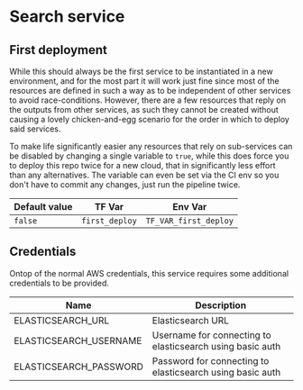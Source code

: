 # Search service

## First deployment

While this should always be the first service to be instantiated in a new environment, and for the most part it will work just fine since
most of the resources are defined in such a way as to be independent of other services to avoid race-conditions. However, there are a few
resources that reply on the outputs from other services, as such they cannot be created without causing a lovely chicken-and-egg scenario
for the order in which to deploy said services.

To make life significantly easier any resources that rely on sub-services can be disabled by changing a single variable to `true`, while
this does force you to deploy this repo twice for a new cloud, that in significantly less effort than any alternatives. The variable can
even be set via the CI env so you don't have to commit any changes, just run the pipeline twice.

| Default value | TF Var         | Env Var               |
| ------------- | -------------- | --------------------- |
| `false`       | `first_deploy` | `TF_VAR_first_deploy` |

## Credentials

Ontop of the normal AWS credentials, this service requires some additional credentials to be provided.

| Name                   | Description                                               |
| ---------------------- | --------------------------------------------------------- |
| ELASTICSEARCH_URL      | Elasticsearch URL                                         |
| ELASTICSEARCH_USERNAME | Username for connecting to elasticsearch using basic auth |
| ELASTICSEARCH_PASSWORD | Password for connecting to elasticsearch using basic auth |
